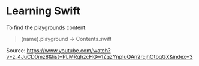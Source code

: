 # Learning Swift


To find the playgrounds content: 

> (name).playground -> Contents.swift

Source: https://www.youtube.com/watch?v=z_4JuCD0mz8&list=PLMRqhzcHGw1ZqzYnpIuQAn2rcjhOtbqGX&index=3
